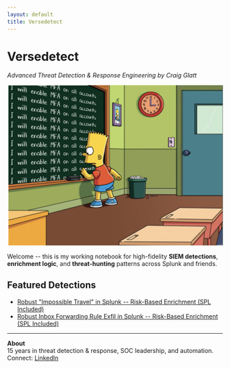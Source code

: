 ```yaml
---
layout: default
title: Versedetect
---
```


# Versedetect
*Advanced Threat Detection & Response Engineering by Craig Glatt*

![Bart MFA](assets/bart-mfa.jpg)

Welcome -- this is my working notebook for high-fidelity **SIEM detections**, **enrichment logic**, and **threat-hunting** patterns across Splunk and friends.

## Featured Detections
- [Robust "Impossible Travel" in Splunk -- Risk-Based Enrichment (SPL Included)](impossible-travel.md)
- [Robust Inbox Forwarding Rule Exfil in Splunk -- Risk-Based Enrichment (SPL Included)](inbox-forwarding.md)

---
**About**  
15 years in threat detection & response, SOC leadership, and automation.  
Connect: [LinkedIn](https://www.linkedin.com/in/craig-glatt-8a06362)
